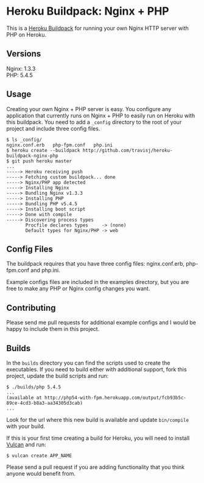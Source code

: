 Heroku Buildpack: Nginx + PHP
=============================

This is a [Heroku Buildpack](http://devcenter.heroku.com/articles/buildpacks) for 
running your own Nginx HTTP server with PHP on Heroku.

Versions
--------

Nginx: 1.3.3  
PHP: 5.4.5

Usage
-----

Creating your own Nginx + PHP server is easy. You configure any application that
currently runs on Nginx + PHP to easily run on Heroku with this buildpack. You need
to add a `_config` directory to the root of your project and include three config
files. 

    $ ls _config/
    nginx.conf.erb   php-fpm.conf   php.ini
    $ heroku create --buildpack http://github.com/travisj/heroku-buildpack-nginx-php
    $ git push heroku master
    ...
    -----> Heroku receiving push
    -----> Fetching custom buildpack... done
    -----> Nginx/PHP app detected
    -----> Installing Nginx
    -----> Bundling Nginx v1.3.3
    -----> Installing PHP
    -----> Bundling PHP v5.4.5
    -----> Installing boot script
    -----> Done with compile
    -----> Discovering process types
           Procfile declares types     -> (none)
           Default types for Nginx/PHP -> web

Config Files
------------

The buildpack requires that you have three config files: nginx.conf.erb, php-fpm.conf
and php.ini.

Example configs files are included in the examples directory, but you are free to
make any PHP or Nginx config changes you want.

Contributing
------------

Please send me pull requests for additional example configs and I would be happy
to include them in this project.

Builds
------

In the `builds` directory you can find the scripts used to create the executables. 
If you need to build either with additional support, fork this project, update
the build scripts and run:

    $ ./builds/php 5.4.5
    ...
    (available at http://php54-with-fpm.herokuapp.com/output/fcb93b5c-89ce-4cd3-b8a3-aa34305d3cab)
    ...

Look for the url where this new build is available and update `bin/compile` with 
your build. 

If this is your first time creating a build for Heroku, you will need to install
[Vulcan](https://github.com/heroku/vulcan/) and run:

    $ vulcan create APP_NAME

Please send a pull request if you are adding functionality that you think anyone
would benefit from.
